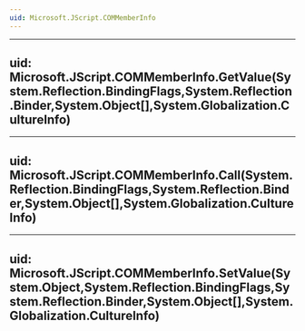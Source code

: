 ```yaml
---
uid: Microsoft.JScript.COMMemberInfo
---
```


---
uid: Microsoft.JScript.COMMemberInfo.GetValue(System.Reflection.BindingFlags,System.Reflection.Binder,System.Object[],System.Globalization.CultureInfo)
---

---
uid: Microsoft.JScript.COMMemberInfo.Call(System.Reflection.BindingFlags,System.Reflection.Binder,System.Object[],System.Globalization.CultureInfo)
---

---
uid: Microsoft.JScript.COMMemberInfo.SetValue(System.Object,System.Reflection.BindingFlags,System.Reflection.Binder,System.Object[],System.Globalization.CultureInfo)
---

